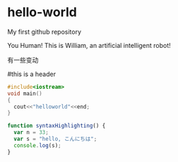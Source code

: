 # hello-world
My first github repository

You Human!
This is William, an artificial intelligent robot!


有一些变动

#this is a header


```c++
#include<iostream>
void main()
{
  cout<<"helloworld"<<end;
}
```

```javascript
function syntaxHighlighting() {
  var n = 33;
  var s = "hello, こんにちは";
  console.log(s);
}
```
